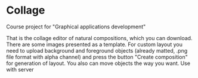 # Collage
Course project for "Graphical applications development"

That is the collage editor of natural compositions, which you can download. There are some images presented as a template. For custom layout you need to upload background and foreground objects (already matted, .png file format with alpha channel) and press the button "Create composition" for generation of layout. You also can move objects the way you want.
Use with server

